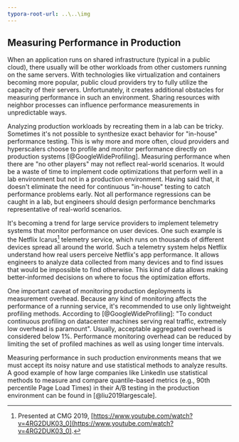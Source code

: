 ```yaml
---
typora-root-url: ..\..\img
---
```


## Measuring Performance in Production

When an application runs on shared infrastructure (typical in a public cloud), there usually will be other workloads from other customers running on the same servers. With technologies like virtualization and containers becoming more popular, public cloud providers try to fully utilize the capacity of their servers. Unfortunately, it creates additional obstacles for measuring performance in such an environment. Sharing resources with neighbor processes can influence performance measurements in unpredictable ways.

Analyzing production workloads by recreating them in a lab can be tricky. Sometimes it's not possible to synthesize exact behavior for "in-house" performance testing. This is why more and more often, cloud providers and hyperscalers choose to profile and monitor performance directly on production systems [@GoogleWideProfiling]. Measuring performance when there are "no other players" may not reflect real-world scenarios. It would be a waste of time to implement code optimizations that perform well in a lab environment but not in a production environment. Having said that, it doesn't eliminate the need for continuous "in-house" testing to catch performance problems early. Not all performance regressions can be caught in a lab, but engineers should design performance benchmarks representative of real-world scenarios.

It's becoming a trend for large service providers to implement telemetry systems that monitor performance on user devices. One such example is the Netflix Icarus[^1] telemetry service, which runs on thousands of different devices spread all around the world. Such a telemetry system helps Netflix understand how real users perceive Netflix's app performance. It allows engineers to analyze data collected from many devices and to find issues that would be impossible to find otherwise. This kind of data allows making better-informed decisions on where to focus the optimization efforts.

One important caveat of monitoring production deployments is measurement overhead. Because any kind of monitoring affects the performance of a running service, it's recommended to use only lightweight profiling methods. According to [@GoogleWideProfiling]: "To conduct continuous profiling on datacenter machines serving real traffic, extremely low overhead is paramount". Usually, acceptable aggregated overhead is considered below 1%. Performance monitoring overhead can be reduced by limiting the set of profiled machines as well as using longer time intervals.

Measuring performance in such production environments means that we must accept its noisy nature and use statistical methods to analyze results. A good example of how large companies like LinkedIn use statistical methods to measure and compare quantile-based metrics (e.g., 90th percentile Page Load Times) in their A/B testing in the production environment can be found in [@liu2019largescale].

[^1]: Presented at CMG 2019, [https://www.youtube.com/watch?v=4RG2DUK03_0](https://www.youtube.com/watch?v=4RG2DUK03_0).
